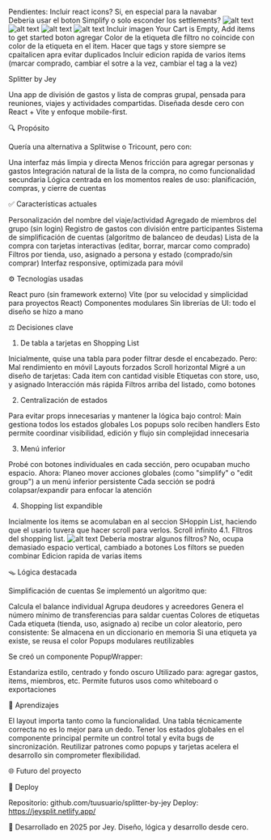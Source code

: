 Pendientes:
    Incluir react icons? Si, en especial para la navabar                                                                                                                                                                                                                                                                                                                                                        
    Deberia usar el boton Simplify o solo esconder los settlements?
    ![alt text](image.png)
    ![alt text](image-2.png)
    ![alt text](image-3.png) ![alt text](image-4.png)
    Incluir imagen Your Cart is Empty, Add items to get started boton agregar
    Color de la etiqueta dle filtro no coincide con color de la etiqueta en el item.
    Hacer que tags y store siempre se cpaitalicen apra evitar duplicados
    Incluir edicion rapida de varios items (marcar comprado, cambiar el sotre a la vez, cambiar el tag a la vez)



Splitter by Jey

Una app de división de gastos y lista de compras grupal, pensada para reuniones, viajes y actividades compartidas. Diseñada desde cero con React + Vite y enfoque mobile-first.

🔍 Propósito

Quería una alternativa a Splitwise o Tricount, pero con:

Una interfaz más limpia y directa
Menos fricción para agregar personas y gastos
Integración natural de la lista de la compra, no como funcionalidad secundaria
Lógica centrada en los momentos reales de uso: planificación, compras, y cierre de cuentas


✅ Características actuales

Personalización del nombre del viaje/actividad
Agregado de miembros del grupo (sin login)
Registro de gastos con división entre participantes
Sistema de simplificación de cuentas (algoritmo de balanceo de deudas)
Lista de la compra con tarjetas interactivas (editar, borrar, marcar como comprado)
Filtros por tienda, uso, asignado a persona y estado (comprado/sin comprar)
Interfaz responsive, optimizada para móvil

⚙ Tecnologías usadas

React puro (sin framework externo)
Vite (por su velocidad y simplicidad para proyectos React)
Componentes modulares
Sin librerías de UI: todo el diseño se hizo a mano

⚖️ Decisiones clave

1. De tabla a tarjetas en Shopping List

Inicialmente, quise una tabla para poder filtrar desde el encabezado. Pero:
Mal rendimiento en móvil
Layouts forzados
Scroll horizontal
Migré a un diseño de tarjetas:
Cada item con cantidad visible
Etiquetas con store, uso, y asignado
Interacción más rápida
Filtros arriba del listado, como botones

2. Centralización de estados

Para evitar props innecesarias y mantener la lógica bajo control:
Main gestiona todos los estados globales
Los popups solo reciben handlers
Esto permite coordinar visibilidad, edición y flujo sin complejidad innecesaria

3. Menú inferior

Probé con botones individuales en cada sección, pero ocupaban mucho espacio. Ahora:
Planeo mover acciones globales (como "simplify" o "edit group") a un menú inferior persistente
Cada sección se podrá colapsar/expandir para enfocar la atención

4. Shopping list expandible

Incialmente los items se acomulaban en al seccion SHoppin List, haciendo que el usario tuvera que hacer scroll para verlos. Scroll infinito
4.1. FIltros del shopping list.
![alt text](image-1.png) Deberia mostrar algunos filtros? No, ocupa demasiado espacio vertical, cambiado a botones
Los filtors se pueden combinar
Edicion rapida de varias items

🪤 Lógica destacada

Simplificación de cuentas
Se implementó un algoritmo que:

Calcula el balance individual
Agrupa deudores y acreedores
Genera el número mínimo de transferencias para saldar cuentas
Colores de etiquetas
Cada etiqueta (tienda, uso, asignado a) recibe un color aleatorio, pero consistente:
Se almacena en un diccionario en memoria
Si una etiqueta ya existe, se reusa el color
Popups modulares reutilizables

Se creó un componente PopupWrapper:

Estandariza estilo, centrado y fondo oscuro
Utilizado para: agregar gastos, items, miembros, etc.
Permite futuros usos como whiteboard o exportaciones

🤯 Aprendizajes

El layout importa tanto como la funcionalidad. Una tabla técnicamente correcta no es lo mejor para un dedo.
Tener los estados globales en el componente principal permite un control total y evita bugs de sincronización.
Reutilizar patrones como popups y tarjetas acelera el desarrollo sin comprometer flexibilidad.

🌐 Futuro del proyecto

🚀 Deploy

Repositorio: github.com/tuusuario/splitter-by-jey
Deploy: https://jeysplit.netlify.app/

📅 Desarrollado en 2025 por Jey. Diseño, lógica y desarrollo desde cero.